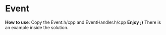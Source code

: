 # Event
**How to use**: Copy the Event.h/cpp and EventHandler.h/cpp
**Enjoy ;)** There is an example inside the solution.  
